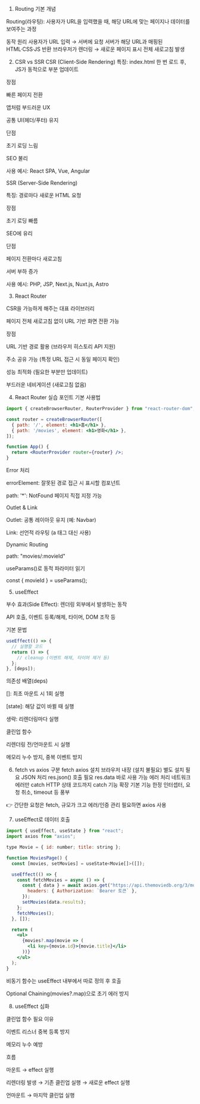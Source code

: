 1. Routing 기본 개념

Routing(라우팅): 사용자가 URL을 입력했을 때, 해당 URL에 맞는 페이지나 데이터를 보여주는 과정

동작 원리
사용자가 URL 입력 → 서버에 요청
서버가 해당 URL과 매핑된 HTML·CSS·JS 반환
브라우저가 렌더링 → 새로운 페이지 표시
전체 새로고침 발생

2. CSR vs SSR
CSR (Client-Side Rendering)
특징: index.html 한 번 로드 후, JS가 동적으로 부분 업데이트

장점

빠른 페이지 전환

앱처럼 부드러운 UX

공통 UI(헤더/푸터) 유지

단점

초기 로딩 느림

SEO 불리

사용 예시: React SPA, Vue, Angular

SSR (Server-Side Rendering)

특징: 경로마다 새로운 HTML 요청

장점

초기 로딩 빠름

SEO에 유리

단점

페이지 전환마다 새로고침

서버 부하 증가

사용 예시: PHP, JSP, Next.js, Nuxt.js, Astro

3. React Router

CSR을 가능하게 해주는 대표 라이브러리

페이지 전체 새로고침 없이 URL 기반 화면 전환 가능

장점

URL 기반 경로 활용 (브라우저 히스토리 API 지원)

주소 공유 가능 (특정 URL 접근 시 동일 페이지 확인)

성능 최적화 (필요한 부분만 업데이트)

부드러운 네비게이션 (새로고침 없음)

4. React Router 실습 포인트
기본 사용법
```jsx
import { createBrowserRouter, RouterProvider } from "react-router-dom";

const router = createBrowserRouter([
  { path: '/', element: <h1>홈</h1> },
  { path: '/movies', element: <h1>영화</h1> },
]);

function App() {
  return <RouterProvider router={router} />;
}
```

Error 처리

errorElement: 잘못된 경로 접근 시 표시할 컴포넌트

path: '*': NotFound 페이지 직접 지정 가능

Outlet & Link

Outlet: 공통 레이아웃 유지 (예: Navbar)

Link: 선언적 라우팅 (a 태그 대신 사용)

Dynamic Routing

path: "movies/:movieId"

useParams()로 동적 파라미터 읽기

const { movieId } = useParams();

5. useEffect

부수 효과(Side Effect): 렌더링 외부에서 발생하는 동작

API 호출, 이벤트 등록/해제, 타이머, DOM 조작 등

기본 문법
```jsx
useEffect(() => {
  // 실행할 코드
  return () => {
    // cleanup (이벤트 해제, 타이머 제거 등)
  };
}, [deps]);
```

의존성 배열(deps)

[]: 최초 마운트 시 1회 실행

[state]: 해당 값이 바뀔 때 실행

생략: 리렌더링마다 실행

클린업 함수

리렌더링 전/언마운트 시 실행

메모리 누수 방지, 중복 이벤트 방지

6. fetch vs axios
구분	fetch	axios
설치	브라우저 내장 (설치 불필요)	별도 설치 필요
JSON 처리	res.json() 호출 필요	res.data 바로 사용 가능
에러 처리	네트워크 에러만 catch	HTTP 상태 코드까지 catch
기능 확장	기본 기능 한정	인터셉터, 요청 취소, timeout 등 풍부

👉 간단한 요청은 fetch, 규모가 크고 에러/인증 관리 필요하면 axios 사용

7. useEffect로 데이터 호출
```jsx
import { useEffect, useState } from "react";
import axios from "axios";

type Movie = { id: number; title: string };

function MoviesPage() {
  const [movies, setMovies] = useState<Movie[]>([]);

  useEffect(() => {
    const fetchMovies = async () => {
      const { data } = await axios.get("https://api.themoviedb.org/3/movie/popular?language=ko-KR&page=1", {
        headers: { Authorization: `Bearer 토큰` },
      });
      setMovies(data.results);
    };
    fetchMovies();
  }, []);

  return (
    <ul>
      {movies?.map(movie => (
        <li key={movie.id}>{movie.title}</li>
      ))}
    </ul>
  );
}
```

비동기 함수는 useEffect 내부에서 따로 정의 후 호출

Optional Chaining(movies?.map)으로 초기 에러 방지

8. useEffect 심화

클린업 함수 필요 이유

이벤트 리스너 중복 등록 방지

메모리 누수 예방

흐름

마운트 → effect 실행

리렌더링 발생 → 기존 클린업 실행 → 새로운 effect 실행

언마운트 → 마지막 클린업 실행